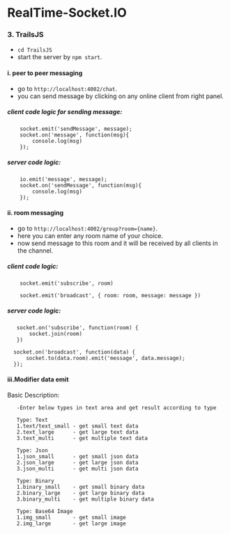 # RealTime-Socket.IO

### 3. TrailsJS

  - `cd TrailsJS`
  - start the server by `npm start`.

  #### i. peer to peer messaging
   - go to `http://localhost:4002/chat`.
   - you can send message by clicking on any online client from right panel.

  ##### client code logic for sending message:

        socket.emit('sendMessage', message);
        socket.on('message', function(msg){
            console.log(msg)
        });

  ##### server code logic:

        io.emit('message', message);
        socket.on('sendMessage', function(msg){
            console.log(msg)
        });

  #### ii. room messaging
   - go to `http://localhost:4002/group?room={name}`.
   - here you can enter any room name of your choice.
   - now send message to this room and it will be received by all clients in the channel.

   ##### client code logic:

        socket.emit('subscribe', room)

        socket.emit('broadcast', { room: room, message: message })

   ##### server code logic:

       socket.on('subscribe', function(room) {
           socket.join(room)
       })

      socket.on('broadcast', function(data) {
          socket.to(data.room).emit('message', data.message);
      });

   #### iii.Modifier data emit

   Basic Description:

       -Enter below types in text area and get result according to type

       Type: Text
       1.text/text_small - get small text data
       2.text_large      - get large text data
       3.text_multi      - get multiple text data

       Type: Json
       1.json_small      - get small json data
       2.json_large      - get large json data
       3.json_multi      - get multi json data

       Type: Binary
       1.binary_small    - get small binary data
       2.binary_large    - get large binary data
       3.binary_multi    - get multiple binary data

       Type: Base64 Image
       1.img_small       - get small image
       2.img_large       - get large image


